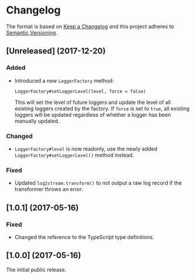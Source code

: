 # Changelog

The format is based on [Keep a Changelog](http://keepachangelog.com/) and this project adheres to [Semantic Versioning](https://semver.org/spec/v2.0.0.html).

## [Unreleased] (2017-12-20)

### Added

- Introduced a new `LoggerFactory` method:

  ```
  LoggerFactory#setLoggerLevel(level, force = false)
  ````

  This will set the level of future loggers and update the level of all existing loggers created by the factory. If `force` is set to `true`, all existing loggers will be updated regardless of whether a logger has been manually updated.

### Changed

- `LoggerFactory#level` is now readonly, use the newly added `LoggerFactory#setLoggerLevel()` method instead.

### Fixed

- Updated `log2stream.transform()` to not output a raw log record if the transformer throws an error.

## [1.0.1] (2017-05-16)

### Fixed

- Changed the reference to the TypeScript type definitions.

## [1.0.0] (2017-05-16)

The initial public release.
